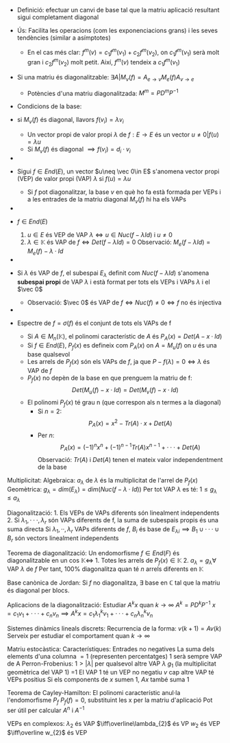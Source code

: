 - Definició: efectuar un canvi de base tal que la matriu aplicació resultant sigui completament diagonal

- Ús: Facilita les operacions (com les exponenciacions grans) i les seves tendències (similar a asímptotes)
    - En el cas més clar: $f^m(v)=c_1f^m(v_1)+c_2f^m(v_2)$, on $c_1f^m(v_1)$ serà molt gran i $c_2f^m(v_2)$ molt petit. Així, $f^m(v)$ tendeix a $c_1f^m(v_1)$

- Si una matriu és diagonalitzable: $\exists A|M_v(f)=A_{e\to v}M_e(f)A_{v\to e}$
    - Potències d'una matriu diagonalitzada: $M^m=PD^mP^{-1}$

- Condicions de la base:
- si $M_v(f)$ és diagonal, llavors $f(v_i)=\lambda v_i$
    - Un vector propi de valor propi $\lambda$ de $f:E\to E$ és un vector $u\neq 0|f(u)=\lambda u$
    - Si $M_v(f)$ és diagonal $\implies f(v_{i})=d_{i}·v_{i}$ 
- 
- Sigui $f\in End(E)$, un vector $u\neq \vec 0\in E$ s'anomena vector propi (VEP) de valor propi (VAP) $\lambda$ si $f(u)=\lambda u$ 
	- Si $f$ pot diagonalitzar, la base $v$ en què ho fa està formada per VEPs i a les entrades de la matriu diagonal $M_{v}(f)$ hi ha els VAPs
- 
- $f\in End(E)$ 
	1. $u\in E$ és VEP de VAP $\lambda\iff u\in Nuc(f-\lambda Id)$ i $u\neq 0$ 
	2. $\lambda\in\mathbb K$ és VAP de $f\iff Det(f-\lambda Id)=0$ 
	Observació: $M_{e}(f-\lambda Id)=M_{e}(f)-\lambda ·Id$ 
- 
- Si $\lambda$ és VAP de $f$, el subespai $E_{\lambda}$ definit com $Nuc(f-\lambda Id)$ s'anomena **subespai propi** de VAP $\lambda$ i està format per tots els VEPs i VAPs $\lambda$ i el $\vec 0$ 
	- Observació: $\vec 0$ és VAP de $f\iff Nuc(f)\neq 0\iff f$ no és injectiva
- 
- Espectre de $f=\sigma (f)$ és el conjunt de tots els VAPs de f
	- Si $A\in M_n (\mathbb K)$, el polinomi característic de $A$ és $P_{A}(x)=Det(A-x·Id)$ 
	- Si $f\in End(E)$, $P_f(x)$ es defineix com $P_{A}(x)$ on $A=M_{u}(f)$ on $u$ és una base qualsevol
	- Les arrels de $P_{f}(x)$ són els VAPs de $f$, ja que $P-f (\lambda) =0\iff\lambda$ és VAP de $f$
	- $P_f(x)$ no depèn de la base en que prenguem la matriu de f:$$Det(M_u(f)-x·Id)=Det(M_{v}(f)-x·Id)$$
	- El polinomi $P_{f}(x)$ té grau n (que correspon als n termes a la diagonal)
		- Si $n=2$: $$P_{A}(x)=x^2-Tr(A)·x+Det(A)$$
		- Per $n$:$$P_{A}(x)=(-1)^nx^n+(-1)^{n-1}Tr(A)x^{n-1}+···+Det(A)$$
		Observació: $Tr(A)$ i $Det(A)$ tenen el mateix valor independentment de la base

Multiplicitat:
	Algebraica: $a_\lambda$ de $\lambda$ és la multiplicitat de l'arrel de $P_f(x)$ 
	Geomètrica: $g_\lambda=dim(E_\lambda)=dim(Nuc(f-\lambda·Id))$ 
		Per tot VAP $\lambda$ es té: $1\leq g_\lambda\leq a_\lambda$   

Diagonalització:
	1. Els VEPs de VAPs diferents són linealment independents
	2. Si $\lambda_1,···,\lambda_r$ són VAPs diferents de f, la suma de subespais propis és una suma directa
	Si $\lambda_1,··,\lambda_r$ VAPs diferents de $f$, $B_i$ és base de $E_{\lambda i}\implies B_{1}\cup ···\cup B_{r}$ són vectors linealment independents

Teorema de diagonalització:
	Un endomorfisme $f\in End(F)$ és diagonalitzable en un cos $\mathbb K\iff$ 
		1. Totes les arrels de $P_f(x)\in\mathbb K$ 
		2. $a_\lambda=g_\lambda\forall$ VAP $\lambda$ de $f$
	Per tant, 100% diagonalitza quan té $n$ arrels diferents en $\mathbb K$

Base canònica de Jordan:
	Si $f$ no diagonalitza, $\exists$ base en $\mathbb C$ tal que la matriu és diagonal per blocs.

Aplicacions de la diagonalització:
	Estudiar $A^{k}x$ quan $k\to \infty$
		$A^{k}=PD^{k}P^{-1}$ 
		$x=c_{1}v_{1}+···+c_{n}v_{n}\implies A^{k}x=c_{1}\lambda_{1}^{k}v_{1}+···+c_{n}\lambda_{n}^{k}v_{n}$ 

Sistemes dinàmics lineals discrets:
	Recurrencia de la forma: $v(k+1)=Av(k)$ 
	Serveix per estudiar el comportament quan $k\to \infty$ 

Matriu estocàstica:
	Característiques:
		Entrades no negatives
		La suma dels elements d'una columna $=1$ (representen percentatges)
		1 serà sempre VAP de A
	Perron-Frobenius:
		$1>|\lambda|$ per qualsevol altre VAP $\lambda$ 
		$g_{1}$ (la multiplicitat geomètrica del VAP 1) =1
		El VAP 1 té un VEP no negatiu $v$
		cap altre VAP té VEPs positius
		Si els components de $x$ sumen 1, $Ax$ també suma 1
		
Teorema de Cayley-Hamilton:
	El polinomi característic anul·la l'endomorfisme $P_f$
		$P_{f}(f)=0$, substituint les x per la matriu d'aplicació
	Pot ser útil per calcular $A^{n}$ i $A^{-1}$ 

VEPs en complexos:
	$\lambda_{2}$ és VAP $\iff\overline\lambda_{2}$ és VP
	$w_{2}$ és VEP $\iff\overline w_{2}$ és VEP 